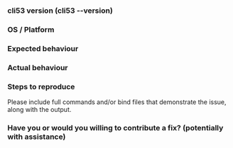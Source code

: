 ### cli53 version (cli53 --version)

### OS / Platform

### Expected behaviour

### Actual behaviour

### Steps to reproduce

Please include full commands and/or bind files that demonstrate the issue, along with the output.

### Have you or would you willing to contribute a fix? (potentially with assistance)
